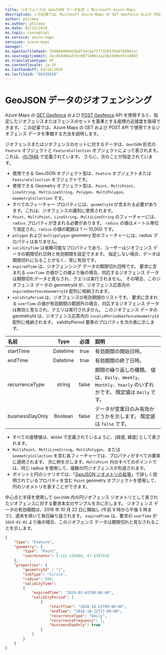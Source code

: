 ```yaml
---
title: ジオフェンスの GeoJSON データ形式 | Microsoft Azure Maps
description: この記事では、Microsoft Azure Maps の GET Geofence および POST Geofence API で使用できるジオフェンス データの準備方法について説明します。
author: philmea
ms.author: philmea
ms.date: 02/14/2019
ms.topic: conceptual
ms.service: azure-maps
services: azure-maps
manager: ''
ms.openlocfilehash: 7b9860908dd3bdf3dcda727f350578a97b890cac
ms.sourcegitcommit: 2ec4b3d0bad7dc0071400c2a2264399e4fe34897
ms.translationtype: HT
ms.contentlocale: ja-JP
ms.lasthandoff: 03/28/2020
ms.locfileid: "80335618"
---
```

# <a name="geofencing-geojson-data"></a>GeoJSON データのジオフェンシング

Azure Maps の [GET Geofence](/rest/api/maps/spatial/getgeofence) および [POST Geofence](/rest/api/maps/spatial/postgeofence) API を使用すると、指定したジオフェンスまたはフェンスのセットを基準とする座標の近接度を取得できます。 この記事では、Azure Maps の GET および POST API で使用できるジオフェンス データを準備する方法を説明します。

ジオフェンスまたはジオフェンスのセットに対するデータは、`GeoJSON` 形式の `Feature` オブジェクトと `FeatureCollection` オブジェクトによって表されます。これは、[rfc7946](https://tools.ietf.org/html/rfc7946) で定義されています。 さらに、次のことが指定されています。

* 使用できる GeoJSON オブジェクト型は、`Feature` オブジェクトまたは `FeatureCollection` オブジェクトです。
* 使用できる Geometry オブジェクト型は、`Point`、`MultiPoint`、`LineString`、`MultiLineString`、`Polygon`、`MultiPolygon`、`GeometryCollection` です。
* すべてのフィーチャー プロパティには、`geometryId` が含まれる必要があります。これは、ジオフェンスの識別に使用されます。
* `Point`、`MultiPoint`、`LineString`、`MultiLineString` のフィーチャーには、`radius` プロパティが含まれる必要があります。 `radius` の値はメートル単位で測定され、`radius` の値の範囲は 1 ～ 10,000 です。
* `polygon` および `multipolygon` geometry 型のフィーチャーには、radius プロパティはありません。
* `validityTime` は省略可能なプロパティであり、ユーザーはジオフェンス データの期限切れ日時と有効期間を設定できます。 指定しない場合、データは期限切れになることがなく、常に有効です。
* `expiredTime` は、ジオフェンシング データの期限切れ日時です。 要求に含まれる `userTime` の値がこの値より後の場合、対応するジオフェンス データは期限切れデータと見なされ、クエリは実行されません。 その場合、このジオフェンス データの geometryId が、ジオフェンス応答内の `expiredGeofenceGeometryId` 配列に格納されます。
* `validityPeriod` は、ジオフェンスの有効期間のリストです。 要求に含まれる `userTime` の値が有効期間の範囲外の場合、対応するジオフェンス データは無効と見なされ、クエリは実行されません。 このジオフェンス データの geometryId は、ジオフェンス応答内の `invalidPeriodGeofenceGeometryId` 配列に格納されます。 validityPeriod 要素のプロパティを次の表に示します。

| 名前 | Type | 必須  | 説明 |
| :------------ |:------------: |:---------------:| :-----|
| startTime | Datetime  | true | 有効期間の開始日時。 |
| endTime   | Datetime  | true |  有効期間の終了日時。 |
| recurrenceType | string | false |   期間の繰り返しの種類。 値は、`Daily`、`Weekly`、`Monthly`、`Yearly` のいずれかです。 既定値は `Daily` です。|
| businessDayOnly | Boolean | false |  データが営業日のみ有効かどうかを示します。 既定値は `false` です。|


* すべての座標値は、`WGS84` で定義されているように、[経度, 緯度] として表されます。
* `MultiPoint`、`MultiLineString`、`MultiPolygon`、または `GeometryCollection` を含む各フィーチャーでは、プロパティがすべての要素に適用されます。 次に例を示します。`MultiPoint` 内のすべてのポイントでは、同じ radius を使用して、複数の円ジオフェンスが形成されます。
* ポイントと円のシナリオでは、「[GeoJSON ジオメトリの拡張](https://docs.microsoft.com/azure/azure-maps/extend-geojson)」で詳しく説明されているプロパティを含む `Point` geometry オブジェクトを使用して、円のジオメトリを表すことができます。      

中心点と半径を使用して `GeoJSON` 内の円ジオフェンス ジオメトリとして表されたジオフェンスに対する要求本文のサンプルを次に示します。 ジオフェンス データの有効期間は、2018 年 10 月 22 日に開始し (午前 9 時から午後 5 時まで)、週末を除いて毎日繰り返されます。 `expiredTime` は、要求の `userTime` が `2019-01-01` より後の場合、このジオフェンス データは期限切れと見なされることを示します。  

```json
{
    "type": "Feature",
    "geometry": {
        "type": "Point",
        "coordinates": [-122.126986, 47.639754]
    },
    "properties": {
        "geometryId" : "1",
        "subType": "Circle",
        "radius": 500,
        "validityTime": 
        {
            "expiredTime": "2019-01-01T00:00:00",
            "validityPeriod": [
                {
                    "startTime": "2018-10-22T09:00:00",
                    "endTime": "2018-10-22T17:00:00",
                    "recurrenceType": "Daily",
                    "recurrenceFrequency": 1,
                    "businessDayOnly": true
                }
            ]
        }
    }
}
```
